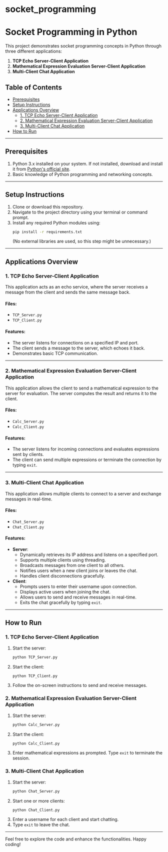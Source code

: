 # socket_programming

# Socket Programming in Python

This project demonstrates socket programming concepts in Python through three different applications:

1. **TCP Echo Server-Client Application**
2. **Mathematical Expression Evaluation Server-Client Application**
3. **Multi-Client Chat Application**

## Table of Contents
- [Prerequisites](#prerequisites)
- [Setup Instructions](#setup-instructions)
- [Applications Overview](#applications-overview)
  - [1. TCP Echo Server-Client Application](#1-tcp-echo-server-client-application)
  - [2. Mathematical Expression Evaluation Server-Client Application](#2-mathematical-expression-evaluation-server-client-application)
  - [3. Multi-Client Chat Application](#3-multi-client-chat-application)
- [How to Run](#how-to-run)

---

## Prerequisites
1. Python 3.x installed on your system. If not installed, download and install it from [Python's official site](https://www.python.org/).
2. Basic knowledge of Python programming and networking concepts.

---

## Setup Instructions
1. Clone or download this repository.
2. Navigate to the project directory using your terminal or command prompt.
3. Install any required Python modules using:
   ```bash
   pip install -r requirements.txt
   ```
   (No external libraries are used, so this step might be unnecessary.)

---

## Applications Overview

### 1. TCP Echo Server-Client Application
This application acts as an echo service, where the server receives a message from the client and sends the same message back.

#### Files:
- `TCP_Server.py`
- `TCP_Client.py`

#### Features:
- The server listens for connections on a specified IP and port.
- The client sends a message to the server, which echoes it back.
- Demonstrates basic TCP communication.

---

### 2. Mathematical Expression Evaluation Server-Client Application
This application allows the client to send a mathematical expression to the server for evaluation. The server computes the result and returns it to the client.

#### Files:
- `Calc_Server.py`
- `Calc_Client.py`

#### Features:
- The server listens for incoming connections and evaluates expressions sent by clients.
- The client can send multiple expressions or terminate the connection by typing `exit`.

---

### 3. Multi-Client Chat Application
This application allows multiple clients to connect to a server and exchange messages in real-time.

#### Files:
- `Chat_Server.py`
- `Chat_Client.py`

#### Features:
- **Server**:
  - Dynamically retrieves its IP address and listens on a specified port.
  - Supports multiple clients using threading.
  - Broadcasts messages from one client to all others.
  - Notifies users when a new client joins or leaves the chat.
  - Handles client disconnections gracefully.
- **Client**:
  - Prompts users to enter their username upon connection.
  - Displays active users when joining the chat.
  - Allows users to send and receive messages in real-time.
  - Exits the chat gracefully by typing `exit`.

---

## How to Run

### 1. TCP Echo Server-Client Application
1. Start the server:
   ```bash
   python TCP_Server.py
   ```
2. Start the client:
   ```bash
   python TCP_Client.py
   ```
3. Follow the on-screen instructions to send and receive messages.

### 2. Mathematical Expression Evaluation Server-Client Application
1. Start the server:
   ```bash
   python Calc_Server.py
   ```
2. Start the client:
   ```bash
   python Calc_Client.py
   ```
3. Enter mathematical expressions as prompted. Type `exit` to terminate the session.

### 3. Multi-Client Chat Application
1. Start the server:
   ```bash
   python Chat_Server.py
   ```
2. Start one or more clients:
   ```bash
   python Chat_Client.py
   ```
3. Enter a username for each client and start chatting.
4. Type `exit` to leave the chat.

---

Feel free to explore the code and enhance the functionalities. Happy coding!

